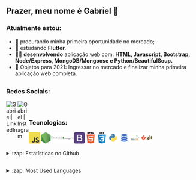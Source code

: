 ## Prazer, meu nome é Gabriel 👋
### Atualmente estou:
<ul>
  <li>🔭 procurando minha primeira oportunidade no mercado;</li>
  <li>🌱 estudando <strong>Flutter.</strong>
  <li>✍🏽 <strong>desenvolvendo</strong> aplicação web com: <strong>HTML, Javascript, Bootstrap, Node/Express, MongoDB/Mongoose e Python/BeautifulSoup.</strong></li> 
  <li>🥅 Objetos para 2021: Ingressar no mercado e finalizar minha primeira aplicação web completa.</li> 
</ul>

  ##

### Redes Sociais:
<div>
  <a href="https://www.linkedin.com/in/gabriel-de-albuquerque-13289262/"><img align="left" alt="Gabriel| LinkedIn" width="30px" src="https://cdn.jsdelivr.net/npm/simple-icons@v3/icons/linkedin.svg"></a>
  <a href="https://www.instagram.com/gabrielalbuquerquev/?hl=pt-br"><img align="left" alt="Gabriel | Instagram" width="30px" src="https://cdn.jsdelivr.net/npm/simple-icons@v3/icons/instagram.svg"></a>
</div><br>
  
  ## 

### Tecnologias:
<div>
  <img align="left" alt="JavaScript" width="30px" src="https://raw.githubusercontent.com/github/explore/80688e429a7d4ef2fca1e82350fe8e3517d3494d/topics/javascript/javascript.png" />
  <img align="left" alt="Node.js" width="30px" src="https://raw.githubusercontent.com/github/explore/80688e429a7d4ef2fca1e82350fe8e3517d3494d/topics/nodejs/nodejs.png" />
  <img align="left" alt="Express" width="30px" src="https://raw.githubusercontent.com/github/explore/80688e429a7d4ef2fca1e82350fe8e3517d3494d/topics/express/express.png" />
  <img align="left" alt="MongoDB" width="30px" src="https://raw.githubusercontent.com/github/explore/80688e429a7d4ef2fca1e82350fe8e3517d3494d/topics/mongodb/mongodb.png" />
  <img align="left" alt="Bootstrap" width="30px" src="https://raw.githubusercontent.com/github/explore/80688e429a7d4ef2fca1e82350fe8e3517d3494d/topics/bootstrap/bootstrap.png" />
  <img align="left" alt="HTML5" width="30px" src="https://raw.githubusercontent.com/github/explore/80688e429a7d4ef2fca1e82350fe8e3517d3494d/topics/html/html.png" />
  <img align="left" alt="CSS3" width="30px" src="https://raw.githubusercontent.com/github/explore/80688e429a7d4ef2fca1e82350fe8e3517d3494d/topics/css/css.png" />
  <img align="left" alt="Python" width="30px" src="https://raw.githubusercontent.com/github/explore/80688e429a7d4ef2fca1e82350fe8e3517d3494d/topics/python/python.png" />
<img align="left" alt="SQL" width="30px" src="https://raw.githubusercontent.com/github/explore/80688e429a7d4ef2fca1e82350fe8e3517d3494d/topics/sql/sql.png" />
  <img align="left" alt="MySQL" width="30px" src="https://raw.githubusercontent.com/github/explore/80688e429a7d4ef2fca1e82350fe8e3517d3494d/topics/mysql/mysql.png" />
<img align="left" alt="Git" width="30px" src="https://raw.githubusercontent.com/github/explore/80688e429a7d4ef2fca1e82350fe8e3517d3494d/topics/git/git.png" />
</div><br>

  ##

<details>
  <summary>:zap: Estatísticas no Github</summary>
  <img align="center" alt="Gabriel de Albuquerque's GitHub Stats" src="https://github-readme-stats.vercel.app/api?username=gabriel-albuquerque-repo&show_icons=true&include_all_commits=true&hide=contribs,issues&border_color=2e4058" />
</details>

  ##
  
<details>
  <summary>:zap: Most Used Languages</summary>
  <img align="center" alt="Gabriel de Albuquerque's GitHub Top Languages" src="https://github-readme-stats.vercel.app/api/top-langs/?username=gabriel-albuquerque-repo&theme=white-black&layout=compact&border_color=2e4058" />
</details>
